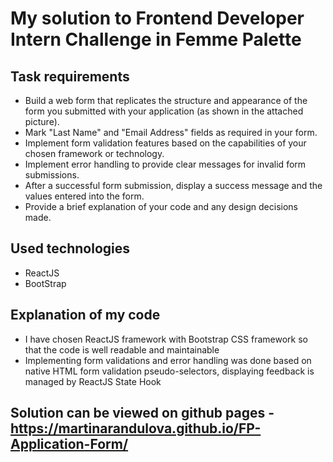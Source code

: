 # My solution to Frontend Developer Intern Challenge in Femme Palette

## Task requirements

- Build a web form that replicates the structure and appearance of the form you submitted with your application (as shown in the attached picture).
- Mark "Last Name" and "Email Address" fields as required in your form.
- Implement form validation features based on the capabilities of your chosen framework or technology.
- Implement error handling to provide clear messages for invalid form submissions.
- After a successful form submission, display a success message and the values entered into the form.
- Provide a brief explanation of your code and any design decisions made.

## Used technologies

- ReactJS
- BootStrap

## Explanation of my code

- I have chosen ReactJS framework with Bootstrap CSS framework so that the code is well readable and maintainable
- Implementing form validations and error handling was done based on native HTML form validation pseudo-selectors, displaying feedback is managed by ReactJS State Hook

## Solution can be viewed on github pages - https://martinarandulova.github.io/FP-Application-Form/
